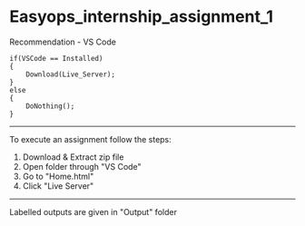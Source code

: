 # Easyops_internship_assignment_1

Recommendation - VS Code

    if(VSCode == Installed)
    {
        Download(Live_Server);
    }
    else
    {
        DoNothing();
    }

----------------
To execute an assignment follow the steps:
  1. Download & Extract zip file
  2. Open folder through "VS Code"
  3. Go to "Home.html"
  4. Click "Live Server"
----------------
Labelled outputs are given in "Output" folder
